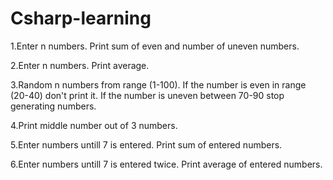 # Csharp-learning

1.Enter n numbers. Print sum of even and number of uneven numbers.  

2.Enter n numbers. Print average.  

3.Random n numbers from range (1-100). If the number is even in range (20-40) don't print it. If the number
is uneven between 70-90 stop generating numbers.  

4.Print middle number out of 3 numbers.  

5.Enter numbers untill 7 is entered. Print sum of entered numbers.

6.Enter numbers untill 7 is entered twice. Print average of entered numbers. 
